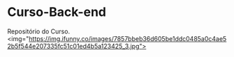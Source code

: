 # Curso-Back-end
Repositório do Curso.
<br>
<img="https://img.ifunny.co/images/7857bbeb36d605be1ddc0485a0c4ae52b5f544e207335fc51c01ed4b5a123425_3.jpg">
